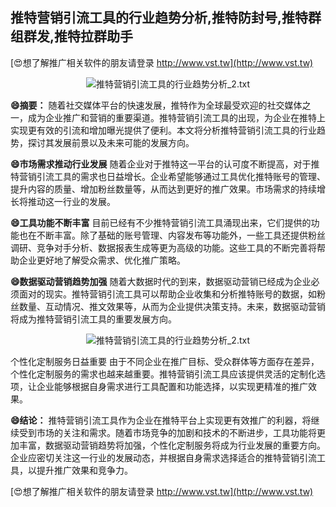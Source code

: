 ## **推特营销引流工具的行业趋势分析,推特防封号,推特群组群发,推特拉群助手**

[😍想了解推广相关软件的朋友请登录 http://www.vst.tw](http://www.vst.tw)

 <center><img src="https://vst.tw/MP4/tuiguang/png/3.png" alt="推特营销引流工具的行业趋势分析_2.txt"></center>

**😄摘要：**
随着社交媒体平台的快速发展，推特作为全球最受欢迎的社交媒体之一，成为企业推广和营销的重要渠道。推特营销引流工具的出现，为企业在推特上实现更有效的引流和增加曝光提供了便利。本文将分析推特营销引流工具的行业趋势，探讨其发展前景以及未来可能的发展方向。

**😄市场需求推动行业发展**
随着企业对于推特这一平台的认可度不断提高，对于推特营销引流工具的需求也日益增长。企业希望能够通过工具优化推特账号的管理、提升内容的质量、增加粉丝数量等，从而达到更好的推广效果。市场需求的持续增长将推动这一行业的发展。

**😄工具功能不断丰富**
目前已经有不少推特营销引流工具涌现出来，它们提供的功能也在不断丰富。除了基础的账号管理、内容发布等功能外，一些工具还提供粉丝调研、竞争对手分析、数据报表生成等更为高级的功能。这些工具的不断完善将帮助企业更好地了解受众需求、优化推广策略。

**😄数据驱动营销趋势加强**
随着大数据时代的到来，数据驱动营销已经成为企业必须面对的现实。推特营销引流工具可以帮助企业收集和分析推特账号的数据，如粉丝数量、互动情况、推文效果等，从而为企业提供决策支持。未来，数据驱动营销将成为推特营销引流工具的重要发展方向。

 <center><img src="https://vst.tw/MP4/tuiguang/png/0.png" alt="推特营销引流工具的行业趋势分析_2.txt"></center>

个性化定制服务日益重要
由于不同企业在推广目标、受众群体等方面存在差异，个性化定制服务的需求也越来越重要。推特营销引流工具应该提供灵活的定制化选项，让企业能够根据自身需求进行工具配置和功能选择，以实现更精准的推广效果。

**😄结论：**
推特营销引流工具作为企业在推特平台上实现更有效推广的利器，将继续受到市场的关注和需求。随着市场竞争的加剧和技术的不断进步，工具功能将更加丰富，数据驱动营销趋势将加强，个性化定制服务将成为行业发展的重要方向。企业应密切关注这一行业的发展动态，并根据自身需求选择适合的推特营销引流工具，以提升推广效果和竞争力。

[😍想了解推广相关软件的朋友请登录 http://www.vst.tw](http://www.vst.tw)



